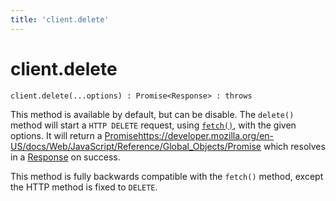 ```yaml
---
title: 'client.delete'
---
```

# client.delete

```
client.delete(...options) : Promise<Response> : throws
```

This method is available by default, but can be disable. The `delete()` method will start a `HTTP DELETE` request, using [`fetch()`](https://developer.mozilla.org/en-US/docs/Web/API/fetch), with the given options. It will return a [Promise]()https://developer.mozilla.org/en-US/docs/Web/JavaScript/Reference/Global_Objects/Promise which resolves in a [Response](../response/) on success.

This method is fully backwards compatible with the `fetch()` method, except the HTTP method is fixed to `DELETE`.

